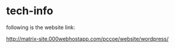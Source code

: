 # tech-info
following is the website link:

http://matrix-site.000webhostapp.com/pccoe/website/wordpress/
